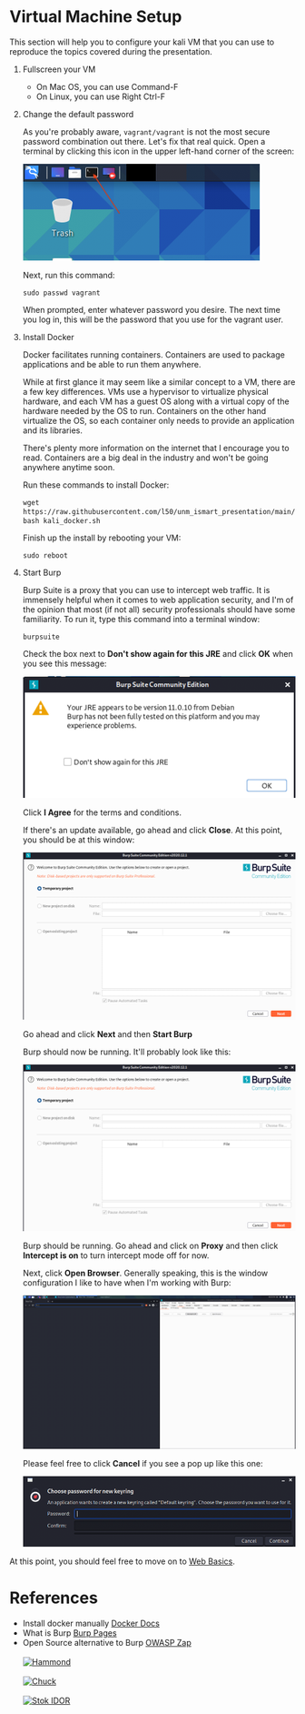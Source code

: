 # Virtual Machine Setup
This section will help you to configure your kali VM that you can use to reproduce the topics covered during the presentation.

1. Fullscreen your VM
   * On Mac OS, you can use Command-F
   * On Linux, you can use Right Ctrl-F

2. Change the default password

   As you're probably aware, `vagrant/vagrant` is not the most secure password combination out there. Let's fix that real quick. Open a terminal by clicking this icon in the upper left-hand corner of the screen:

   ![](images/terminal_location.png)

   Next, run this command:
   ```
   sudo passwd vagrant
   ```

   When prompted, enter whatever password you desire. The next time you log in, this will be the password that you use for the vagrant user.

3. Install Docker

   Docker facilitates running containers. Containers are used to package applications and be able to run them anywhere. 

   While at first glance it may seem like a similar concept to a VM, there are a few key differences. VMs use a hypervisor to virtualize physical hardware, and each VM has a guest OS along with a virtual copy of the hardware needed by the OS to run. Containers on the other hand virtualize the OS, so each container only needs to provide an application and its libraries.

   There's plenty more information on the internet that I encourage you to read. Containers are a big deal in the industry and won't be going anywhere anytime soon.

   Run these commands to install Docker:
   ```
   wget https://raw.githubusercontent.com/l50/unm_ismart_presentation/main/scripts/kali_docker.sh
   bash kali_docker.sh
   ```

   Finish up the install by rebooting your VM:
   ```
   sudo reboot
   ```

4. Start Burp

   Burp Suite is a proxy that you can use to intercept web traffic. It is immensely helpful when it comes to web application security, and I'm of the opinion that most (if not all) security professionals should have some familiarity. To run it, type this command into a terminal window:
   ```
   burpsuite
   ```

   Check the box next to **Don't show again for this JRE** and click **OK** when you see this message:

   ![](images/burp_warning.png)

   Click **I Agree** for the terms and conditions.

   If there's an update available, go ahead and click **Close**. At this point, you should be at this window:

   ![](images/burp_start.png)

   Go ahead and click **Next** and then **Start Burp**

   Burp should now be running. It'll probably look like this:
   
   ![](images/burp_start.png)

   Burp should be running. Go ahead and click on **Proxy** and then click **Intercept is on** to turn intercept mode off for now.

   Next, click **Open Browser**. Generally speaking, this is the window configuration I like to have when I'm working with Burp:

   ![](images/burp_window_layout.png)

   Please feel free to click **Cancel** if you see a pop up like this one:

   ![](images/annoying_popup.png)

At this point, you should feel free to move on to [Web Basics](2_web_basics.md).


# References

* Install docker manually [Docker Docs](https://docs.docker.com/engine/install/ubuntu/)
* What is Burp [Burp Pages](https://portswigger.net/burp)
* Open Source alternative to Burp [OWASP Zap](https://owasp.org/www-project-zap/)
<br/><br/>
[![Hammond](https://img.youtube.com/vi/T47SIBZSVOo/0.jpg)](https://youtu.be/T47SIBZSVOo)
<br/><br/>
[![Chuck](https://img.youtube.com/vi/eGz9DS-aIeY/0.jpg)](https://youtu.be/eGz9DS-aIeY)
<br/><br/>
[![Stok IDOR](https://img.youtube.com/vi/3K1-a7dnA60/0.jpg)](https://youtu.be/3K1-a7dnA60)
